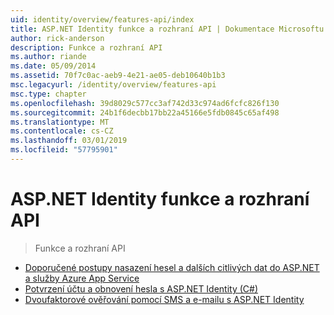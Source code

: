 ```yaml
---
uid: identity/overview/features-api/index
title: ASP.NET Identity funkce a rozhraní API | Dokumentace Microsoftu
author: rick-anderson
description: Funkce a rozhraní API
ms.author: riande
ms.date: 05/09/2014
ms.assetid: 70f7c0ac-aeb9-4e21-ae05-deb10640b1b3
msc.legacyurl: /identity/overview/features-api
msc.type: chapter
ms.openlocfilehash: 39d8029c577cc3af742d33c974ad6fcfc826f130
ms.sourcegitcommit: 24b1f6decbb17bb22a45166e5fdb0845c65af498
ms.translationtype: MT
ms.contentlocale: cs-CZ
ms.lasthandoff: 03/01/2019
ms.locfileid: "57795901"
---
```

<a name="aspnet-identity-features--api"></a>ASP.NET Identity funkce a rozhraní API
====================
> Funkce a rozhraní API


- [Doporučené postupy nasazení hesel a dalších citlivých dat do ASP.NET a služby Azure App Service](best-practices-for-deploying-passwords-and-other-sensitive-data-to-aspnet-and-azure.md)
- [Potvrzení účtu a obnovení hesla s ASP.NET Identity (C#)](account-confirmation-and-password-recovery-with-aspnet-identity.md)
- [Dvoufaktorové ověřování pomocí SMS a e-mailu s ASP.NET Identity](two-factor-authentication-using-sms-and-email-with-aspnet-identity.md)
